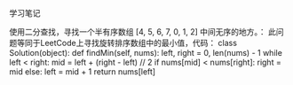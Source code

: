 学习笔记

使用二分查找，寻找一个半有序数组 [4, 5, 6, 7, 0, 1, 2] 中间无序的地方。：
此问题等同于LeetCode上寻找旋转排序数组中的最小值，代码：
class Solution(object):
    def findMin(self, nums):
        left, right = 0, len(nums) - 1
        while left < right:
            mid = left + (right - left) // 2
            if nums[mid] < nums[right]:
                right = mid
            else:
                left = mid + 1
        return nums[left]